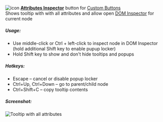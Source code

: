 ![icon](https://raw.github.com/Infocatcher/Custom_Buttons/master/Attributes_Inspector/icon.png)&nbsp;<a href="http://infocatcher.github.com/Custom_Buttons/install/attrsInspector.html"><strong>Attributes Inspector</strong></a> button for [Custom Buttons](https://addons.mozilla.org/addon/custom-buttons/)
<br>Shows tooltip with with all attributes and allow open [DOM Inspector](https://addons.mozilla.org/addon/dom-inspector-6622/) for current node

##### Usage:
* Use middle-click or Ctrl + left-click to inspect node in DOM Inspector
<br>(hold additional Shift key to enable pupup locker)
* Hold Shift key to show and don't hide tooltips and popups

##### Hotkeys:
* Escape – cancel or disable popup locker
* Ctrl+Up, Ctrl+Down – go to parent/child node
* Ctrl+Shift+C – copy tooltip contents

##### Screenshot:
<img src="https://raw.github.com/Infocatcher/Custom_Buttons/master/Attributes_Inspector/attrsInspector-en.png" alt="Tooltip with all attributes" align="top">